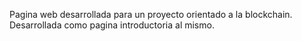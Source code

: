 Pagina web desarrollada para un proyecto orientado a la blockchain. Desarrollada como pagina introductoria al mismo.
